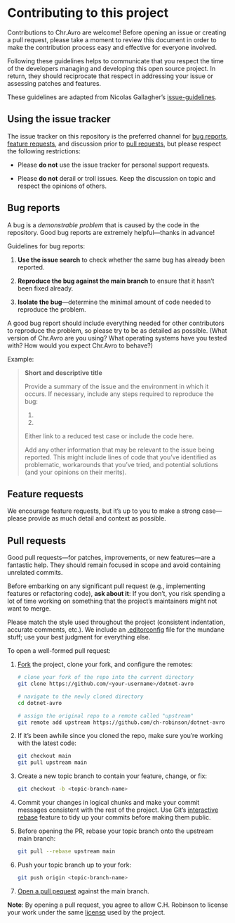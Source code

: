 # Contributing to this project

Contributions to Chr.Avro are welcome! Before opening an issue or creating a pull request, please take a moment to review this document in order to make the contribution process easy and effective for everyone involved.

Following these guidelines helps to communicate that you respect the time of the developers managing and developing this open source project. In return, they should reciprocate that respect in addressing your issue or assessing patches and features.

These guidelines are adapted from Nicolas Gallagher’s [issue-guidelines](https://github.com/necolas/issue-guidelines).

## Using the issue tracker

The issue tracker on this repository is the preferred channel for [bug reports](#bug-reports), [feature requests](#feature-requests), and discussion prior to [pull requests](#pull-requests), but please respect the following restrictions:

*   Please **do not** use the issue tracker for personal support requests.

*   Please **do not** derail or troll issues. Keep the discussion on topic and respect the opinions of others.

## Bug reports

A bug is a _demonstrable problem_ that is caused by the code in the repository. Good bug reports are extremely helpful—thanks in advance!

Guidelines for bug reports:

1.  **Use the issue search** to check whether the same bug has already been reported.

2.  **Reproduce the bug against the main branch** to ensure that it hasn’t been fixed already.

3.  **Isolate the bug**—determine the minimal amount of code needed to reproduce the problem.

A good bug report should include everything needed for other contributors to reproduce the problem, so please try to be as detailed as possible. (What version of Chr.Avro are you using? What operating systems have you tested with? How would you expect Chr.Avro to behave?)

Example:

> **Short and descriptive title**
>
> Provide a summary of the issue and the environment in which it occurs. If necessary, include any steps required to reproduce the bug:
>
> 1.
> 2.
>
> Either link to a reduced test case or include the code here.
>
> Add any other information that may be relevant to the issue being reported. This might include lines of code that you’ve identified as problematic, workarounds that you’ve tried, and potential solutions (and your opinions on their merits).

## Feature requests

We encourage feature requests, but it’s up to you to make a strong case—please
provide as much detail and context as possible.

## Pull requests

Good pull requests—for patches, improvements, or new features—are a fantastic help. They should remain focused in scope and avoid containing unrelated commits.

Before embarking on any significant pull request (e.g., implementing features or refactoring code), **ask about it**: If you don’t, you risk spending a lot of time working on something that the project’s maintainers might not want to merge.

Please match the style used throughout the project (consistent indentation, accurate comments, etc.). We include an [.editorconfig](.editorconfig) file for the mundane stuff; use your best judgment for everything else.

To open a well-formed pull request:

1.  [Fork](http://help.github.com/fork-a-repo/) the project, clone your fork, and configure the remotes:

    ```bash
    # clone your fork of the repo into the current directory
    git clone https://github.com/<your-username>/dotnet-avro

    # navigate to the newly cloned directory
    cd dotnet-avro

    # assign the original repo to a remote called "upstream"
    git remote add upstream https://github.com/ch-robinson/dotnet-avro
    ```

2.  If it’s been awhile since you cloned the repo, make sure you’re working with the latest code:

    ```bash
    git checkout main
    git pull upstream main
    ```

3.  Create a new topic branch to contain your feature, change, or fix:

    ```bash
    git checkout -b <topic-branch-name>
    ```

4.  Commit your changes in logical chunks and make your commit messages consistent with the rest of the project. Use Git’s [interactive rebase](https://help.github.com/en/articles/about-git-rebase) feature to tidy up your commits before making them public.

5.  Before opening the PR, rebase your topic branch onto the upstream main branch:

    ```bash
    git pull --rebase upstream main
    ```

6.  Push your topic branch up to your fork:

    ```bash
    git push origin <topic-branch-name>
    ```

7.  [Open a pull pequest](https://help.github.com/articles/using-pull-requests/) against the main branch.

**Note**: By opening a pull request, you agree to allow C.H. Robinson to license your work under the same [license](LICENSE.md) used by the project.
